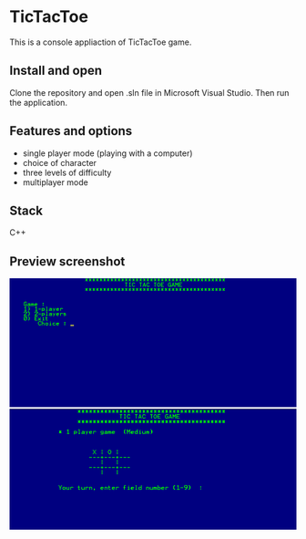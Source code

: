 
# TicTacToe 

This is a console appliaction of TicTacToe game.


## Install and open
Clone the repository and open .sln file in Microsoft Visual Studio. Then run the application.

## Features and options

- single player mode (playing with a computer)
- choice of character
- three levels of difficulty
- multiplayer mode

## Stack
C++

## Preview screenshot
![App Screenshot](tic_tac_1.png)
![App Screenshot](tic_tac_2.png)
